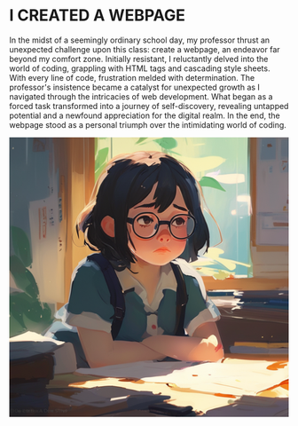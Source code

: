<h1> I CREATED A WEBPAGE </h1>
<p>In the midst of a seemingly ordinary school day, my professor thrust an unexpected challenge upon this class: create a webpage, an endeavor far beyond my comfort zone. Initially resistant, I reluctantly delved into the world of coding, grappling with HTML tags and cascading style sheets. With every line of code, frustration melded with determination. The professor's insistence became a catalyst for unexpected growth as I navigated through the intricacies of web development. What began as a forced task transformed into a journey of self-discovery, revealing untapped potential and a newfound appreciation for the digital realm. In the end, the webpage stood as a personal triumph over the intimidating world of coding.</p>
<img src = "kidgirlglasses.png">
